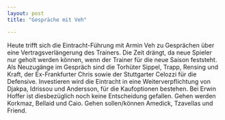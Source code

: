 ```yaml
---
layout: post
title: "Gespräche mit Veh"

---
```


Heute trifft sich die Eintracht-Führung mit Armin Veh zu Gesprächen über eine Vertragsverlängerung des Trainers. Die Zeit drängt, da neue Spieler nur geholt werden können, wenn der Trainer für die neue Saison feststeht. Als Neuzugänge im Gespräch sind die Torhüter Sippel, Trapp, Rensing und Kraft, der Ex-Frankfurter Chris sowie der Stuttgarter Celozzi für die Defensive. Investieren wird die Eintracht in eine Weiterverpflichtung von Djakpa, Idrissou und Andersson, für die Kaufoptionen bestehen. Bei Erwin Hoffer ist diesbezüglich noch keine Entscheidung gefallen. Gehen werden Korkmaz, Bellaid und Caio. Gehen sollen/können Amedick, Tzavellas und Friend.


